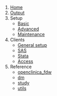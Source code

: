 1. [Home](home.md)
1. [Output](output.md)
1. Setup
   - [Basic](setup/basic.md)
   - [Advanced](setup/advanced.md)
   - [Maintenance](setup/maintenance.md)
1. Clients
   - [General setup](clients/general.md)
   - [SAS](clients/sas.md)
   - [Stata](clients/stata.md)
   - [Access](clients/access.md)
1. Reference
   - [openclinica_fdw](reference/openclinica_fdw.md)
   - [dm](reference/dm.md)
   - [study](reference/study.md)
   - [utils](reference/utils.md)